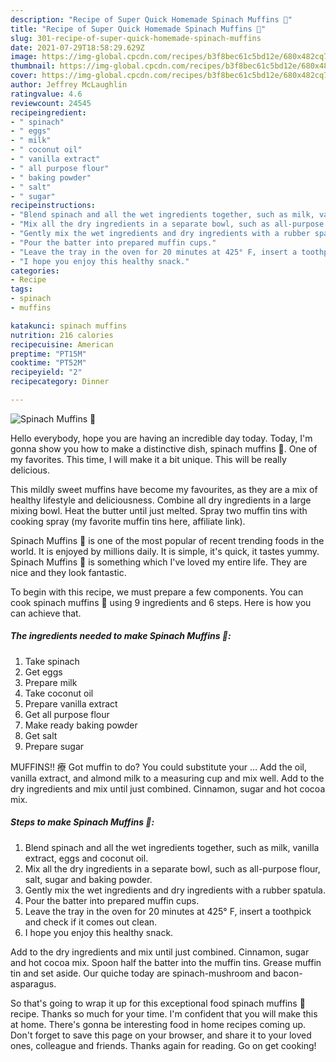 ```yaml
---
description: "Recipe of Super Quick Homemade Spinach Muffins 🧁"
title: "Recipe of Super Quick Homemade Spinach Muffins 🧁"
slug: 301-recipe-of-super-quick-homemade-spinach-muffins
date: 2021-07-29T18:58:29.629Z
image: https://img-global.cpcdn.com/recipes/b3f8bec61c5bd12e/680x482cq70/spinach-muffins-recipe-main-photo.jpg
thumbnail: https://img-global.cpcdn.com/recipes/b3f8bec61c5bd12e/680x482cq70/spinach-muffins-recipe-main-photo.jpg
cover: https://img-global.cpcdn.com/recipes/b3f8bec61c5bd12e/680x482cq70/spinach-muffins-recipe-main-photo.jpg
author: Jeffrey McLaughlin
ratingvalue: 4.6
reviewcount: 24545
recipeingredient:
- " spinach"
- " eggs"
- " milk"
- " coconut oil"
- " vanilla extract"
- " all purpose flour"
- " baking powder"
- " salt"
- " sugar"
recipeinstructions:
- "Blend spinach and all the wet ingredients together, such as milk, vanilla extract, eggs and coconut oil."
- "Mix all the dry ingredients in a separate bowl, such as all-purpose flour, salt, sugar and baking powder."
- "Gently mix the wet ingredients and dry ingredients with a rubber spatula."
- "Pour the batter into prepared muffin cups."
- "Leave the tray in the oven for 20 minutes at 425° F, insert a toothpick and check if it comes out clean."
- "I hope you enjoy this healthy snack."
categories:
- Recipe
tags:
- spinach
- muffins

katakunci: spinach muffins 
nutrition: 216 calories
recipecuisine: American
preptime: "PT15M"
cooktime: "PT52M"
recipeyield: "2"
recipecategory: Dinner

---
```



![Spinach Muffins 🧁](https://img-global.cpcdn.com/recipes/b3f8bec61c5bd12e/680x482cq70/spinach-muffins-recipe-main-photo.jpg)

Hello everybody, hope you are having an incredible day today. Today, I'm gonna show you how to make a distinctive dish, spinach muffins 🧁. One of my favorites. This time, I will make it a bit unique. This will be really delicious.

This mildly sweet muffins have become my favourites, as they are a mix of healthy lifestyle and deliciousness. Combine all dry ingredients in a large mixing bowl. Heat the butter until just melted. Spray two muffin tins with cooking spray (my favorite muffin tins here, affiliate link).

Spinach Muffins 🧁 is one of the most popular of recent trending foods in the world. It is enjoyed by millions daily. It is simple, it's quick, it tastes yummy. Spinach Muffins 🧁 is something which I've loved my entire life. They are nice and they look fantastic.


To begin with this recipe, we must prepare a few components. You can cook spinach muffins 🧁 using 9 ingredients and 6 steps. Here is how you can achieve that.

<!--inarticleads1-->

##### The ingredients needed to make Spinach Muffins 🧁:

1. Take  spinach
1. Get  eggs
1. Prepare  milk
1. Take  coconut oil
1. Prepare  vanilla extract
1. Get  all purpose flour
1. Make ready  baking powder
1. Get  salt
1. Prepare  sugar


MUFFINS!! 療 Got muffin to do? You could substitute your … Add the oil, vanilla extract, and almond milk to a measuring cup and mix well. Add to the dry ingredients and mix until just combined. Cinnamon, sugar and hot cocoa mix. 

<!--inarticleads2-->

##### Steps to make Spinach Muffins 🧁:

1. Blend spinach and all the wet ingredients together, such as milk, vanilla extract, eggs and coconut oil.
1. Mix all the dry ingredients in a separate bowl, such as all-purpose flour, salt, sugar and baking powder.
1. Gently mix the wet ingredients and dry ingredients with a rubber spatula.
1. Pour the batter into prepared muffin cups.
1. Leave the tray in the oven for 20 minutes at 425° F, insert a toothpick and check if it comes out clean.
1. I hope you enjoy this healthy snack.


Add to the dry ingredients and mix until just combined. Cinnamon, sugar and hot cocoa mix. Spoon half the batter into the muffin tins. Grease muffin tin and set aside. Our quiche today are spinach-mushroom and bacon-asparagus. 

So that's going to wrap it up for this exceptional food spinach muffins 🧁 recipe. Thanks so much for your time. I'm confident that you will make this at home. There's gonna be interesting food in home recipes coming up. Don't forget to save this page on your browser, and share it to your loved ones, colleague and friends. Thanks again for reading. Go on get cooking!
